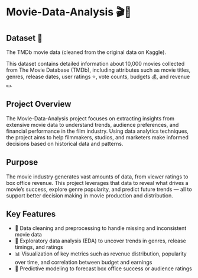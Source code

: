 # Movie-Data-Analysis 🎬🍿

## Dataset 📁

The TMDb movie data (cleaned from the original data on Kaggle).

This dataset contains detailed information about 10,000 movies collected from The Movie Database (TMDb), including attributes such as movie titles, genres, release dates, user ratings ⭐, vote counts, budgets 💰, and revenue 💵.

## Project Overview

The Movie-Data-Analysis project focuses on extracting insights from extensive movie data to understand trends, audience preferences, and financial performance in the film industry. Using data analytics techniques, the project aims to help filmmakers, studios, and marketers make informed decisions based on historical data and patterns.

## Purpose

The movie industry generates vast amounts of data, from viewer ratings to box office revenue. This project leverages that data to reveal what drives a movie’s success, explore genre popularity, and predict future trends — all to support better decision making in movie production and distribution.

## Key Features

- 🧹 Data cleaning and preprocessing to handle missing and inconsistent movie data  
- 🎥 Exploratory data analysis (EDA) to uncover trends in genres, release timings, and ratings  
- 📊 Visualization of key metrics such as revenue distribution, popularity over time, and correlation between budget and earnings  
- 🤖 Predictive modeling to forecast box office success or audience ratings  
